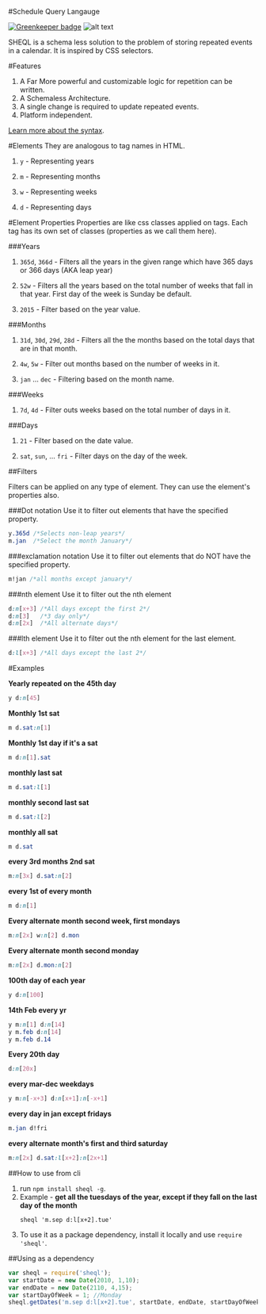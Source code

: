 #Schedule Query Langauge

[![Greenkeeper badge](https://badges.greenkeeper.io/tusharmath/sheql.svg)](https://greenkeeper.io/)
![alt text](https://raw.githubusercontent.com/practo/sheql/master/public/images/scheql.png)


SHEQL is a schema less solution to the problem of storing repeated events in a calendar. It is inspired by CSS selectors.

#Features

1. A Far More powerful and customizable logic for repetition can be written.
2. A Schemaless Architecture.
3. A single change is required to update repeated events.
4. Platform independent.

[Learn more about the syntax](#examples).


#Elements
They are analogous to tag names in HTML.

1. `y` - Representing years

2. `m` - Representing months

3. `w` - Representing weeks

4. `d` - Representing days

#Element Properties
Properties are like css classes applied on tags. Each tag has its own set of classes (properties as we call them here).

###Years

1. `365d`, `366d` - Filters all the years in the given range which have 365 days or 366 days (AKA leap year)

2. `52w` -  Filters all the years based on the total number of weeks that fall in that year. First day of the week is Sunday be default.

3. `2015` - Filter based on the year value.

###Months

1. `31d`, `30d`, `29d`, `28d` - Filters all the the months based on the total days that are in that month.

2. `4w`, `5w` - Filter out months based on the number of weeks in it.

3. `jan` ... `dec` - Filtering based on the month name.

###Weeks
1. `7d`, `4d` - Filter outs weeks based on the total number of days in it.

###Days

1. `21` - Filter based on the date value.

2. `sat`, `sun`, ... `fri` - Filter days on the day of the week.

##Filters

Filters can be applied on any type of element. They can use the element's properties also.

###Dot notation 
Use it to filter out elements that have the specified property.

```css
y.365d /*Selects non-leap years*/
m.jan  /*Select the month January*/
```

###exclamation notation
Use it to filter out elements that do NOT have the specified property.
```css
m!jan /*all months except january*/
```

###nth element
Use it to filter out the nth element
```css
d:n[x+3] /*All days except the first 2*/
d:n[3]   /*3 day only*/
d:n[2x]  /*All alternate days*/
```

###lth element
Use it to filter out the nth element for the last element.
```css
d:l[x+3] /*All days except the last 2*/
```

#Examples


**Yearly repeated on the 45th day**

```css
y d:n[45]
```

**Monthly 1st sat**

```css
m d.sat:n[1]
```

**Monthly 1st day if it's a sat**

```css
m d:n[1].sat
```

**monthly last sat**

```css
m d.sat:l[1]
```

**monthly second last sat**

```css
m d.sat:l[2]
```

**monthly all sat**

```css
m d.sat
```

**every 3rd months 2nd sat**

```css
m:n[3x] d.sat:n[2]
```

**every 1st of every month**

```css
m d:n[1]
```

**Every alternate month second week, first mondays**

```css
m:n[2x] w:n[2] d.mon
```

**Every alternate month second monday**

```css
m:n[2x] d.mon:n[2]
```

**100th day of each year**

```css
y d:n[100]
```

**14th Feb every yr**

```css
y m:n[1] d:n[14]
y m.feb d:n[14]
y m.feb d.14
```

**Every 20th day**

```css
d:n[20x]
```


**every mar-dec weekdays**

```css
y m:n[-x+3] d:n[x+1]:n[-x+1]
```

**every day in jan except fridays**

```css
m.jan d!fri
```

**every alternate month's first and third saturday**

```css
m:n[2x] d.sat:l[x+2]:n[2x+1]
```

##How to use from cli

1. run `npm install sheql -g`.
2. Example - __get all the tuesdays of the year, except if they fall on the last day of the month__
    ```
    sheql 'm.sep d:l[x+2].tue'
    ```
2. To use it as a package dependency, install it locally and use `require 'sheql'`.


##Using as a dependency

```js
var sheql = require('sheql');
var startDate = new Date(2010, 1,10);
var endDate = new Date(2110, 4,15);
var startDayOfWeek = 1; //Monday
sheql.getDates('m.sep d:l[x+2].tue', startDate, endDate, startDayOfWeek);
```

